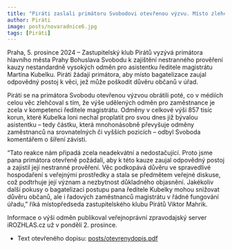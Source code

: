 ```yaml
---
title: "Piráti zaslali primátoru Svobodovi otevřenou výzvu. Místo zlehčování žádají nestranné prověření statisíců pro asistentku ředitele magistrátu"
author: Piráti
image: posts/novaradnice6.jpg
tags: [Piráti]
---
```


Praha, 5. prosince 2024 – Zastupitelský klub Pirátů vyzývá primátora hlavního města Prahy Bohuslava Svobodu k zajištění nestranného prověření kauzy nestandardně vysokých odměn pro asistentku ředitele magistrátu Martina Kubelku. Piráti žádají primátora, aby místo bagatelizace zaujal odpovědný postoj k věci, jež může poškodit důvěru občanů v úřad. 

Piráti se na primátora Svobodu otevřenou výzvou obrátili poté, co v médiích celou věc zlehčoval s tím, že výše udělených odměn pro zaměstnance je zcela v kompetenci ředitele magistrátu. Odměny v celkové výši 857 tisíc korun, které Kubelka loni nechal proplatit pro svou dnes již bývalou asistentku – tedy částku, která mnohonásobně převyšuje odměny zaměstnanců na srovnatelných či vyšších pozicích – odbyl Svoboda komentářem o šíření závisti. 

“Tato reakce nám připadá zcela neadekvátní a nedostačující. Proto jsme pana primátora otevřeně požádali, aby k této kauze zaujal odpovědný postoj a zajistil její nestranné prověření. Věc podkopává důvěru ve spravedlivé hospodaření s veřejnými prostředky a stala se předmětem veřejné diskuse, což podtrhuje její význam a nezbytnost důkladného objasnění. Jakékoliv další pokusy o bagatelizaci postupu pana ředitele Kubelky mohou snižovat důvěru občanů, ale i řadových zaměstnanců magistrátu v řádné fungování úřadu,” říká místopředseda zastupitelského klubu Pirátů Viktor Mahrik.

Informace o výši odměn publikoval veřejnoprávní zpravodajský server iROZHLAS.cz už v pondělí 2. prosince.

* Text otevřeného dopisu: [posts/otevrenydopis.pdf](posts/otevrenydopis.pdf)
